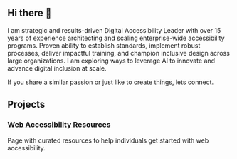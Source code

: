 ## Hi there 👋

I am strategic and results-driven Digital Accessibility Leader with over 15 years of experience architecting and scaling enterprise-wide accessibility programs. Proven ability to establish standards, implement robust processes, deliver impactful training, and champion inclusive design across large organizations. I am exploring ways to leverage AI to innovate and advance digital inclusion at scale.

If you share a similar passion or just like to create things, lets connect.

## Projects

### [Web Accessibility Resources](https://v4build.github.io/accessibility/)
Page with curated resources to help individuals get started with web accessibility.

<!--
**v4build/v4build** is a ✨ _special_ ✨ repository because its `README.md` (this file) appears on your GitHub profile.

Here are some ideas to get you started:

- 🔭 I’m currently working on ...
- 🌱 I’m currently learning ...
- 👯 I’m looking to collaborate on ...
- 🤔 I’m looking for help with ...
- 💬 Ask me about ...
- 📫 How to reach me: ...
- 😄 Pronouns: ...
- ⚡ Fun fact: ...
-->
